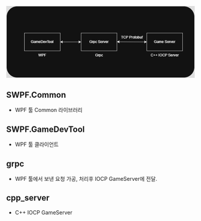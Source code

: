 <img
  src="./back/ar.png"
  width="*"
  height="*"
/>   
   
## SWPF.Common   
- WPF 툴 Common 라이브러리   
## SWPF.GameDevTool   
- WPF 툴 클라이언트
## grpc   
- WPF 툴에서 보낸 요청 가공, 처리후 IOCP GameServer에 전달.   
## cpp_server   
- C++ IOCP GameServer
